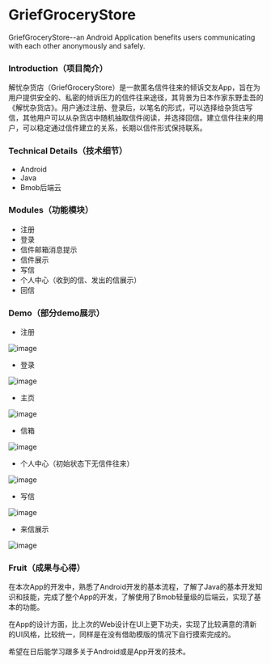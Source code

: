 # GriefGroceryStore
GriefGroceryStore--an Android Application benefits users communicating with each other anonymously and safely.

### Introduction（项目简介）

解忧杂货店（GriefGroceryStore）是一款匿名信件往来的倾诉交友App，旨在为用户提供安全的、私密的倾诉压力的信件往来途径，其背景为日本作家东野圭吾的《解忧杂货店》。用户通过注册、登录后，以笔名的形式，可以选择给杂货店写信，其他用户可以从杂货店中随机抽取信件阅读，并选择回信。建立信件往来的用户，可以稳定通过信件建立的关系，长期以信件形式保持联系。

### Technical Details（技术细节）

- Android
- Java
- Bmob后端云

### Modules（功能模块）

- 注册
- 登录
- 信件邮箱消息提示
- 信件展示
- 写信
- 个人中心（收到的信、发出的信展示）
- 回信

### Demo（部分demo展示）

- 注册

![image](https://github.com/AlchemyZJK/GriefGroceryStore/blob/master/demo-img/Screenshot_20190301-121652.jpg?raw=true)

- 登录

![image](https://github.com/AlchemyZJK/GriefGroceryStore/blob/master/demo-img/Screenshot_20190301-121645.jpg?raw=true)

- 主页

![image](https://github.com/AlchemyZJK/GriefGroceryStore/blob/master/demo-img/Screenshot_20190301-121851.jpg?raw=true)

- 信箱

![image](https://github.com/AlchemyZJK/GriefGroceryStore/blob/master/demo-img/Screenshot_20190301-121859.jpg?raw=true)

- 个人中心（初始状态下无信件往来）

![image](https://github.com/AlchemyZJK/GriefGroceryStore/blob/master/demo-img/Screenshot_20190301-121935.jpg?raw=true)

- 写信

![image](https://github.com/AlchemyZJK/GriefGroceryStore/blob/master/demo-img/Screenshot_20190301-121914.jpg?raw=true)

- 来信展示

![image](https://github.com/AlchemyZJK/GriefGroceryStore/blob/master/demo-img/Screenshot_20190301-122033.jpg?raw=true)

### Fruit（成果与心得）

在本次App的开发中，熟悉了Android开发的基本流程，了解了Java的基本开发知识和技能，完成了整个App的开发，了解使用了Bmob轻量级的后端云，实现了基本的功能。

在App的设计方面，比上次的Web设计在UI上更下功夫，实现了比较满意的清新的UI风格，比较统一，同样是在没有借助模版的情况下自行摸索完成的。

希望在日后能学习跟多关于Android或是App开发的技术。
